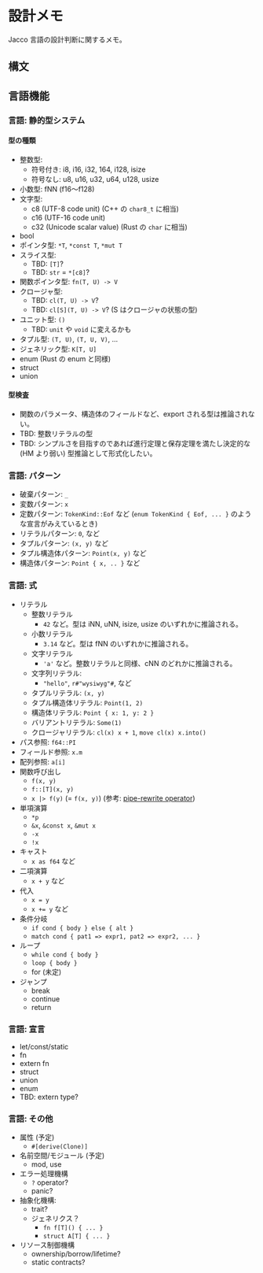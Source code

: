 # 設計メモ

Jacco 言語の設計判断に関するメモ。

## 構文

## 言語機能

### 言語: 静的型システム

#### 型の種類

- 整数型:
    - 符号付き: i8, i16, i32, 164, i128, isize
    - 符号なし: u8, u16, u32, u64, u128, usize
- 小数型: fNN (f16〜f128)
- 文字型:
    - c8 (UTF-8 code unit) (C++ の `char8_t` に相当)
    - c16 (UTF-16 code unit)
    - c32 (Unicode scalar value) (Rust の `char` に相当)
- bool
- ポインタ型: `*T`, `*const T`, `*mut T`
- スライス型:
    - TBD: `[T]`?
    - TBD: `str` = `*[c8]`?
- 関数ポインタ型: `fn(T, U) -> V`
- クロージャ型:
    - TBD: `cl(T, U) -> V`?
    - TBD: `cl[S](T, U) -> V`? (S はクロージャの状態の型)
- ユニット型: `()`
    - TBD: `unit` や `void` に変えるかも
- タプル型: `(T, U)`, `(T, U, V)`, ...
- ジェネリック型: `K[T, U]`
- enum (Rust の enum と同様)
- struct
- union

#### 型検査

- 関数のパラメータ、構造体のフィールドなど、export される型は推論されない。
- TBD: 整数リテラルの型
- TBD: シンプルさを目指すのであれば進行定理と保存定理を満たし決定的な (HM より弱い) 型推論として形式化したい。

### 言語: パターン

- 破棄パターン: `_`
- 変数パターン: `x`
- 定数パターン: `TokenKind::Eof` など (`enum TokenKind { Eof, ... }` のような宣言がみえているとき)
- リテラルパターン: `0`, など
- タプルパターン: `(x, y)` など
- タプル構造体パターン: `Point(x, y)` など
- 構造体パターン: `Point { x, .. }` など

### 言語: 式

- リテラル
    - 整数リテラル
        - `42` など。型は iNN, uNN, isize, usize のいずれかに推論される。
    - 小数リテラル
        - `3.14` など。型は fNN のいずれかに推論される。
    - 文字リテラル
        - `'a'` など。整数リテラルと同様、cNN のどれかに推論される。
    - 文字列リテラル:
        - `"hello"`, `r#"wysiwyg"#`, など
    - タプルリテラル: `(x, y)`
    - タプル構造体リテラル: `Point(1, 2)`
    - 構造体リテラル: `Point { x: 1, y: 2 }`
    - バリアントリテラル: `Some(1)`
    - クロージャリテラル: `cl(x) x + 1`, `move cl(x) x.into()`
- パス参照: `f64::PI`
- フィールド参照: `x.m`
- 配列参照: `a[i]`
- 関数呼び出し
    - `f(x, y)`
    - `f::[T](x, y)`
    - `x |> f(y)` (= `f(x, y)`) (参考: [pipe-rewrite operator](http://www.open-std.org/jtc1/sc22/wg21/docs/papers/2020/p2011r0.html))
- 単項演算
    - `*p`
    - `&x`, `&const x`, `&mut x`
    - `-x`
    - `!x`
- キャスト
    - `x as f64` など
- 二項演算
    - `x + y` など
- 代入
    - `x = y`
    - `x += y` など
- 条件分岐
    - `if cond { body } else { alt }`
    - `match cond { pat1 => expr1, pat2 => expr2, ... }`
- ループ
    - `while cond { body }`
    - `loop { body }`
    - for (未定)
- ジャンプ
    - break
    - continue
    - return

### 言語: 宣言

- let/const/static
- fn
- extern fn
- struct
- union
- enum
- TBD: extern type?

### 言語: その他

- 属性 (予定)
    - `#[derive(Clone)]`
- 名前空間/モジュール (予定)
    - mod, use
- エラー処理機構
    - `?` operator?
    - panic?
- 抽象化機構:
    - trait?
    - ジェネリクス？
        - `fn f[T]() { ... }`
        - `struct A[T] { ... }`
- リソース制御機構
    - ownership/borrow/lifetime?
    - static contracts?
